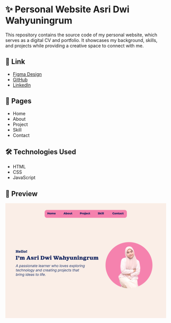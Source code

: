 # ✨ Personal Website Asri Dwi Wahyuningrum
This repository contains the source code of my personal website, which serves as a digital CV and portfolio. It showcases my background, skills, and projects while providing a creative space to connect with me.

## 🔗 Link
- [Figma Design](https://www.figma.com/design/jfGdaLvLNKmFkN3gIETbd9/Untitled?node-id=0-1&t=zrx3nkzgkA4mdvlv-1)
- [GitHub](https://github.com/asridwiw)
- [LinkedIn](https://www.linkedin.com/in/asri-dwi-wahyuningrum-479611382?utm_source=share&utm_campaign=share_via&utm_content=profile&utm_medium=android_app)

## 📄 Pages
- Home  
- About  
- Project
- Skill
- Contact

## 🛠️ Technologies Used
- HTML  
- CSS  
- JavaScript  

## 👀 Preview
![Website Preview](/assets/Home.png) 
